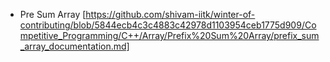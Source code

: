 
- Pre Sum Array [https://github.com/shivam-iitk/winter-of-contributing/blob/5844ecb4c3c4883c42978d1103954ceb1775d909/Competitive_Programming/C++/Array/Prefix%20Sum%20Array/prefix_sum_array_documentation.md]
